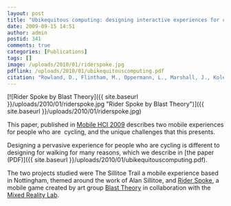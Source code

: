```yaml
---
layout: post
title: "Ubikequitous computing: designing interactive experiences for cyclists"
date: 2009-09-15 14:51
author: admin
postid: 341
comments: true
categories: [Publications]
tags: []
image: /uploads/2010/01/riderspoke.jpg
pdflink: /uploads/2010/01/ubikequitouscomputing.pdf
citation: "Rowland, D., Flintham, M., Oppermann, L., Marshall, J., Koleva, B., Chamberlain, A., Benford, S., and Perez, C. **Ubikequitous Computing: Designing Interactive Experiences for Cyclists**, in Mobile HCI 2009, Bonn, Germany (2009)"
---
```

[![Rider Spoke by Blast Theory]({{ site.baseurl }}/uploads/2010/01/riderspoke.jpg "Rider Spoke by Blast Theory")]({{ site.baseurl }}/uploads/2010/01/riderspoke.jpg)

This paper, published in [Mobile HCI 2009](http://www.mobilehci09.org/) describes two mobile experiences for people who are  cycling, and the unique challenges that this presents.

Designing a pervasive experience for people who are cycling is different to designing for walking for many reasons, which we describe in [the paper (PDF)]({{ site.baseurl }}/uploads/2010/01/ubikequitouscomputing.pdf).

The two projects studied were The Sillitoe Trail a mobile experience based in Nottingham, themed around the work of Alan Sillitoe, and [Rider Spoke](http://www.blasttheory.co.uk/bt/work_rider_spoke.html), a mobile game created by art group [Blast Theory](http://www.blasttheory.co.uk) in collaboration with the [Mixed Reality Lab](http://www.mrl.nott.ac.uk).
<div id="_mcePaste" style="overflow: hidden; position: absolute; left: -10000px; top: 0px; width: 1px; height: 1px;">**Ubikequitous computing****: designing interactive experiences for cyclists**</div>

